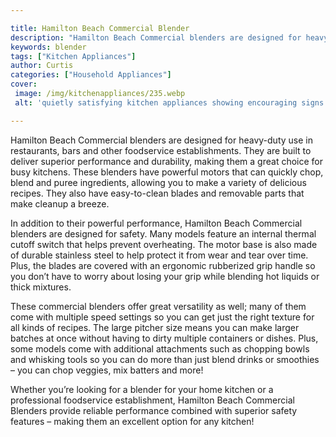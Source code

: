 ```yaml
---

title: Hamilton Beach Commercial Blender
description: "Hamilton Beach Commercial blenders are designed for heavy-duty use in restaurants, bars and other foodservice establishments. They...scroll on and keep learning"
keywords: blender
tags: ["Kitchen Appliances"]
author: Curtis
categories: ["Household Appliances"]
cover: 
 image: /img/kitchenappliances/235.webp
 alt: 'quietly satisfying kitchen appliances showing encouraging signs'

---
```


Hamilton Beach Commercial blenders are designed for heavy-duty use in restaurants, bars and other foodservice establishments. They are built to deliver superior performance and durability, making them a great choice for busy kitchens. These blenders have powerful motors that can quickly chop, blend and puree ingredients, allowing you to make a variety of delicious recipes. They also have easy-to-clean blades and removable parts that make cleanup a breeze.

In addition to their powerful performance, Hamilton Beach Commercial blenders are designed for safety. Many models feature an internal thermal cutoff switch that helps prevent overheating. The motor base is also made of durable stainless steel to help protect it from wear and tear over time. Plus, the blades are covered with an ergonomic rubberized grip handle so you don’t have to worry about losing your grip while blending hot liquids or thick mixtures. 

These commercial blenders offer great versatility as well; many of them come with multiple speed settings so you can get just the right texture for all kinds of recipes. The large pitcher size means you can make larger batches at once without having to dirty multiple containers or dishes. Plus, some models come with additional attachments such as chopping bowls and whisking tools so you can do more than just blend drinks or smoothies – you can chop veggies, mix batters and more! 

Whether you’re looking for a blender for your home kitchen or a professional foodservice establishment, Hamilton Beach Commercial Blenders provide reliable performance combined with superior safety features – making them an excellent option for any kitchen!
